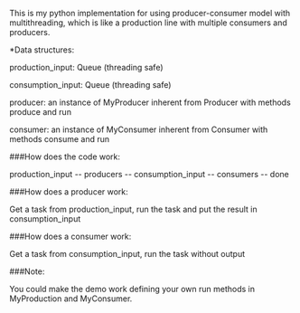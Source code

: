 This is my python implementation for using producer-consumer model with multithreading, which is
like a production line with multiple consumers and producers.

*Data structures:

production_input: Queue (threading safe)

consumption_input: Queue (threading safe)

producer: an instance of MyProducer inherent from Producer with methods produce and run

consumer: an instance of MyConsumer inherent from Consumer with methods consume and run

###How does the code work:

production_input --  producers -- consumption_input -- consumers -- done

###How does a producer work:

Get a task from production_input, run the task and put the result in consumption_input

###How does a consumer work:

Get a task from consumption_input, run the task without output

###Note:

You could make the demo work defining your own run methods in MyProduction and MyConsumer.
